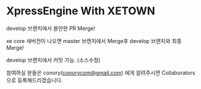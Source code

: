 XpressEngine With XETOWN
============
develop 브랜치에서 쓸만한 PR Merge!

xe core 새버전이 나오면 master 브랜치에서 Merge후 develop 브랜치와 최종 Merge!

develop 브랜치에서 커밋 가능. (소스수정)

참여하실 분들은 conory(conorycom@gmail.com) 에게 알려주시면 Collaborators 으로 등록해드리겠습니다.
